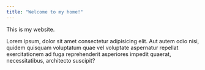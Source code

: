 ```yaml
---
title: "Welcome to my home!"
---
```


This is my website.


Lorem ipsum, dolor sit amet consectetur adipisicing elit. Aut autem odio nisi, quidem quisquam voluptatum quae vel voluptate aspernatur repellat exercitationem ad fuga reprehenderit asperiores impedit quaerat, necessitatibus, architecto suscipit?